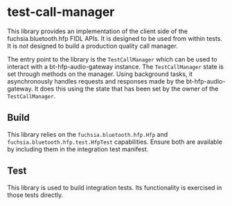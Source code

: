 # test-call-manager

This library provides an implementation of the client side of the fuchsia.bluetooth.hfp FIDL APIs.
It is designed to be used from within tests. It is _not_ designed to build a production quality call
manager.

The entry point to the library is the `TestCallManager` which can be used to interact with a
bt-hfp-audio-gateway instance. The `TestCallManager` state is set through methods on the manager.
Using background tasks, it asynchronously handles requests and responses made by the
bt-hfp-audio-gateway. It does this using the state that has been set by the owner of the
`TestCallManager`.

## Build

This library relies on the `fuchsia.bluetooth.hfp.Hfp` and `fuchsia.bluetooth.hfp.test.HfpTest`
capabilities. Ensure both are available by including them in the integration test manifest.

## Test

This library is used to build integration tests. Its functionality is exercised in those tests
directly.
